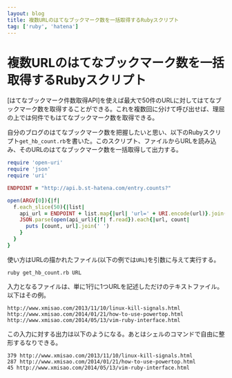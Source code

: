 ```yaml
---
layout: blog
title: 複数URLのはてなブックマーク数を一括取得するRubyスクリプト
tag: ['ruby', 'hatena']
---
```


# 複数URLのはてなブックマーク数を一括取得するRubyスクリプト

[はてなブックマーク件数取得API]を使えば最大で50件のURLに対してはてなブックマーク数を取得することができる。これを複数回に分けて呼び出せば、理屈の上では何件でもはてなブックマーク数を取得できる。

自分のブログのはてなブックマーク数を把握したいと思い、以下のRubyスクリプト`get_hb_count.rb`を書いた。このスクリプト、ファイルからURLを読み込み、そのURLのはてなブックマーク数を一括取得して出力する。

~~~~ ruby
require 'open-uri'
require 'json'
require 'uri'

ENDPOINT = "http://api.b.st-hatena.com/entry.counts?"

open(ARGV[0]){|f|
  f.each_slice(50){|list|
    api_url = ENDPOINT + list.map{|url| 'url=' + URI.encode(url)}.join('&')
    JSON.parse(open(api_url){|f| f.read}).each{|url, count|
      puts [count, url].join(' ')
    }
  }
}
~~~~

使い方はURLの描かれたファイル(以下の例では`URL`)を引数に与えて実行する。

~~~~
ruby get_hb_count.rb URL
~~~~

入力となるファイルは、単に1行に1つURLを記述しただけのテキストファイル。以下はその例。

~~~~
http://www.xmisao.com/2013/11/10/linux-kill-signals.html
http://www.xmisao.com/2014/01/21/how-to-use-powertop.html
http://www.xmisao.com/2014/05/13/vim-ruby-interface.html
~~~~

この入力に対する出力は以下のようになる。あとはシェルのコマンドで自由に整形するなりできる。

~~~~
379 http://www.xmisao.com/2013/11/10/linux-kill-signals.html
287 http://www.xmisao.com/2014/01/21/how-to-use-powertop.html
45 http://www.xmisao.com/2014/05/13/vim-ruby-interface.html
~~~~

